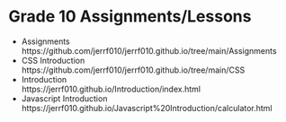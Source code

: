 <h1>Grade 10 Assignments/Lessons</h1>

<ul>
  <li>Assignments</li> https://github.com/jerrf010/jerrf010.github.io/tree/main/Assignments
  <li>CSS Introduction</li> https://github.com/jerrf010/jerrf010.github.io/tree/main/CSS
  <li>Introduction</li> https://jerrf010.github.io/Introduction/index.html
  <li>Javascript Introduction</li> https://jerrf010.github.io/Javascript%20Introduction/calculator.html
</ul>
